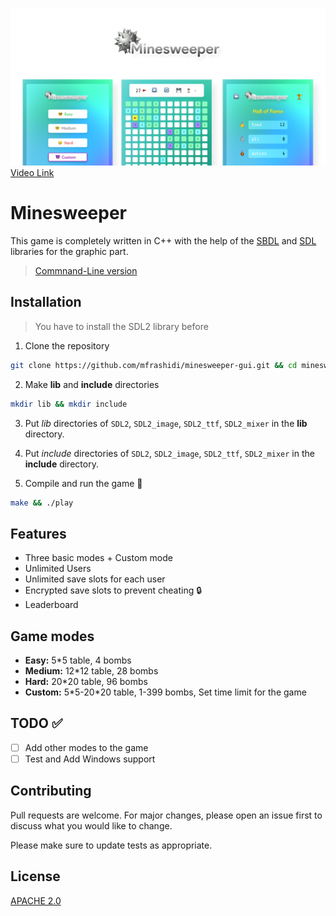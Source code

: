 ![Poster](assets/img/poster.png)
[Video Link](https://www.aparat.com/v/Mc2JN)
# Minesweeper
This game is completely written in C++ with the help of the [SBDL](https://github.com/SBU-CE/SBDL) and [SDL](https://github.com/libsdl-org/SDL) libraries for the graphic part.
> [Commnand-Line version](https://github.com/mfrashidi/minesweeper)
## Installation
> You have to install the SDL2 library before
1. Clone the repository
```bash
git clone https://github.com/mfrashidi/minesweeper-gui.git && cd minesweeper-gui
```
2. Make **lib** and **include** directories
```bash
mkdir lib && mkdir include
```
3. Put *lib* directories of `SDL2`, `SDL2_image`, `SDL2_ttf`, `SDL2_mixer` in the **lib** directory.

4. Put *include* directories of `SDL2`, `SDL2_image`, `SDL2_ttf`, `SDL2_mixer` in the **include** directory.

5. Compile and run the game :rocket:
```bash
make && ./play
```
## Features
- Three basic modes + Custom mode
- Unlimited Users
- Unlimited save slots for each user
- Encrypted save slots to prevent cheating :lock:
- Leaderboard
## Game modes

- **Easy:** 5*5 table, 4 bombs
- **Medium:** 12*12 table, 28 bombs
- **Hard:** 20*20 table, 96 bombs
- **Custom:** 5\*5-20\*20 table, 1-399 bombs, Set time limit for the game

## TODO :white_check_mark:
- [ ] Add other modes to the game
- [ ] Test and Add Windows support

## Contributing
Pull requests are welcome. For major changes, please open an issue first to discuss what you would like to change.

Please make sure to update tests as appropriate.

## License
[APACHE 2.0](https://choosealicense.com/licenses/apache-2.0/)
